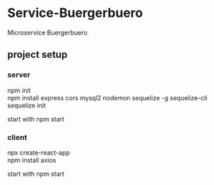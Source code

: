 # Service-Buergerbuero

Microservice Buergerbuero

## project setup

### server

npm init  
npm install express cors mysql2 nodemon sequelize -g sequelize-cli  
sequelize init

start with npm start

### client

npx create-react-app  
npm install axios

start with npm start
